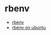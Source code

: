 # rbenv

- [rbenv](https://github.com/rbenv/rbenv)
- [rbenv on ubuntu](https://www.digitalocean.com/community/tutorials/how-to-install-ruby-on-rails-with-rbenv-on-ubuntu-18-04)
